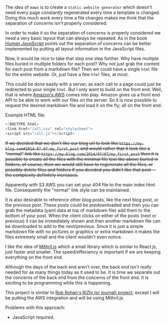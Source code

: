 The idea of `maws` is to create a `static website generator` which doesn't need every page constantly regenerated every time a template is changed. Doing this much work every time a file changes makes me think that the separation of concerns isn't properly considered.

In order to make it so the separation of concerns is properly considered we need a very basic layout that can always be repeated. As in the book [*Human JavaScript*](http://humanjavascript.com/) points out the separation of concerns can be better implemented by putting all layout information in the JavaScript files.

Now, it would be nice to take that step one step further. Why have multiple files buried in multiple folders for each post? Why not just grab the content for each post from a markdown file? Then we could have a single `html` file for the entire website. Or, just have a few `html` files, at most.

This could be done easily with a server, as each call to a page could just be redirected to your single `html`. But I only want to build on the front end. Well, that is where [Amazon's AWS](http://aws.amazon.com/) comes into play. Amazon gives us a front end API to be able to work with our files on the server. So it is now possible to request the desired markdown file and load it on the fly; all on the front end.

Example HTML file:

```javascript
<!DOCTYPE html>
<link href="/all.css" rel="stylesheet">
<script src="/all.js"></script>
```

~~If we decided that we don't like our blog url to look like `https://my-blog.com#2014-07-07-my_first_post` and would rather that it look like a "normal" link like `https://my-blog.com/2014/07/07/my_first_post` then it is possible to create all the files with the minimal file text like above buried in folders, of course, then we would still have to regenerate all the files, or possibly delete files and folders if you decided you didn't like that post -- the complexity definitely increases.~~

Apparently with S3 AWS you can set your 404 file to the main index.html file. Consequently the "normal" link style can be maintained.

It is also desirable to reference other blog posts, like the next blog post, or the previous post. These posts could be predownloaded and then you can grab the metadata (yaml data at top of markdown file) add them to the bottom of your post. When the client clicks on either of the posts (next or previous) it can be immediately shown and then another markdown file can be downloaded to add to the next/previous. Since it is just a simple markdown file with no pictures or graphics or extra markdown it makes the files extremely small and the client wouldn't even notice.

I like the idea of [Mithril.js](http://lhorie.github.io/mithril/) which a small library which is similar to React.js, just faster and smaller. The speed/effeciency is important if we are keeping everything on the front end.

Although the days of the back end aren't over, the back end isn't really needed for as many things today as it used to be. It is time we separate out the concerns of the back end from the concerns of the front end. It is exciting to be programming while this is happening.

This project is similar to [Rob Rohan's RiZhi (or journal) project](https://github.com/robrohan/rizhi), except I will be putting the AWS integration and will be using Mithril.js.

Problems with this approach:

- JavaScript required.
